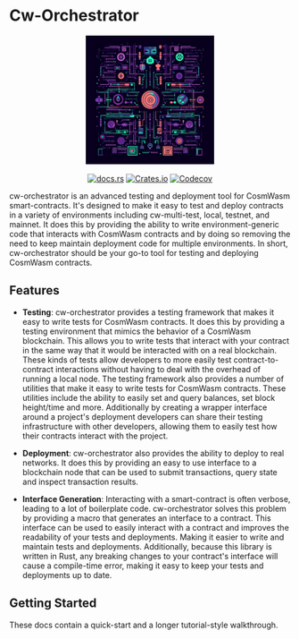# Cw-Orchestrator

<div align="center">
  <img src="https://raw.githubusercontent.com/AbstractSDK/assets/mainline/orchestrator_bg2.png", width = "230px"/>  
  
<a href="https://docs.rs/cw-orch/latest" ><img alt="docs.rs" src="https://img.shields.io/docsrs/cw-orch"></a> <a href="https://crates.io/crates/cw-orch" ><img alt="Crates.io" src="https://img.shields.io/crates/d/cw-orch"></a> <a href="https://app.codecov.io/gh/AbstractSDK/cw-orchestrator" ><img alt="Codecov" src="https://img.shields.io/codecov/c/github/AbstractSDK/cw-orchestrator?token=CZZH6DJMRY"></a>

</div>

cw-orchestrator is an advanced testing and deployment tool for CosmWasm smart-contracts. It's designed to make it easy to test and deploy contracts in a variety of environments including cw-multi-test, local, testnet, and mainnet. It does this by providing the ability to write environment-generic code that interacts with CosmWasm contracts and by doing so removing the need to keep maintain deployment code for multiple environments. In short, cw-orchestrator should be your go-to tool for testing and deploying CosmWasm contracts.

## Features

- **Testing**: cw-orchestrator provides a testing framework that makes it easy to write tests for CosmWasm contracts. It does this by providing a testing environment that mimics the behavior of a CosmWasm blockchain. This allows you to write tests that interact with your contract in the same way that it would be interacted with on a real blockchain. These kinds of tests allow developers to more easily test contract-to-contract interactions without having to deal with the overhead of running a local node. The testing framework also provides a number of utilities that make it easy to write tests for CosmWasm contracts. These utilities include the ability to easily set and query balances, set block height/time and more. Additionally by creating a wrapper interface around a project's deployment developers can share their testing infrastructure with other developers, allowing them to easily test how their contracts interact with the project.

- **Deployment**: cw-orchestrator also provides the ability to deploy to real networks. It does this by providing an easy to use interface to a blockchain node that can be used to submit transactions, query state and inspect transaction results.

- **Interface Generation**: Interacting with a smart-contract is often verbose, leading to a lot of boilerplate code. cw-orchestrator solves this problem by providing a macro that generates an interface to a contract. This interface can be used to easily interact with a contract and improves the readability of your tests and deployments. Making it easier to write and maintain tests and deployments. Additionally, because this library is written in Rust, any breaking changes to your contract's interface will cause a compile-time error, making it easy to keep your tests and deployments up to date.

## Getting Started

These docs contain a quick-start and a longer tutorial-style walkthrough.
